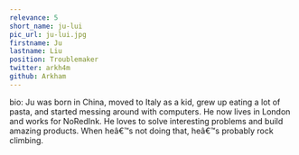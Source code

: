 ```yaml
---
relevance: 5
short_name: ju-lui
pic_url: ju-lui.jpg
firstname: Ju
lastname: Liu
position: Troublemaker
twitter: arkh4m
github: Arkham
---
```

bio: Ju was born in China, moved to Italy as a kid, grew up eating a lot of pasta, and started messing around with computers. He now lives in London and works for NoRedInk. He loves to solve interesting problems and build amazing products. When heâ€™s not doing that, heâ€™s probably rock climbing.
